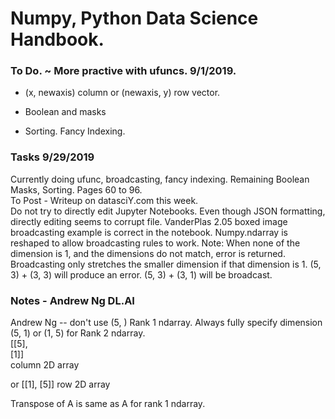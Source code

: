 # Numpy, Python Data Science Handbook.  

### To Do. ~ More practive with ufuncs. 9/1/2019.  

 * (x, newaxis) column  or (newaxis, y) row vector.
  
 * Boolean and masks

 * Sorting.  Fancy Indexing.

### Tasks 9/29/2019  

Currently doing ufunc, broadcasting, fancy indexing. 
Remaining Boolean Masks, Sorting. Pages 60 to 96.  
To Post - Writeup on datasciY.com this week.  
Do not try to directly edit Jupyter Notebooks.  Even though JSON formatting, directly editing seems to corrupt file.
VanderPlas 2.05 boxed image broadcasting example is correct in the notebook.  Numpy.ndarray is reshaped to allow broadcasting rules to work.  Note: When none of the dimension is 1, and the dimensions do not match, error is returned.  Broadcasting only stretches the smaller dimension if that dimension is 1.  (5, 3) + (3, 3) will produce an error.  (5, 3) + (3, 1) will be broadcast.  

### Notes - Andrew Ng DL.AI  

Andrew Ng -- don't use (5, )  Rank 1 ndarray.
Always fully specify dimension  (5, 1) or (1, 5) for Rank 2 ndarray.  
   [[5],  
    [1]]  
    column 2D array  
  
  or [[1], [5]]  row 2D array  
  
Transpose of A is same as A for rank 1 ndarray.  
  
  
